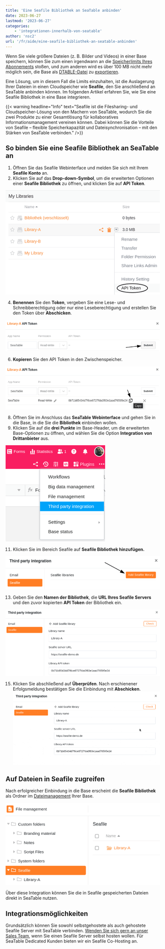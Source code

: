 ```yaml
---
title: 'Eine Seafile Bibliothek an SeaTable anbinden'
date: 2023-06-27
lastmod: '2023-06-27'
categories:
    - 'integrationen-innerhalb-von-seatable'
author: 'nsc2'
url: '/fr/aide/eine-seafile-bibliothek-an-seatable-anbinden'
---
```


Wenn Sie viele größere Dateien (z. B. Bilder und Videos) in einer Base speichern, können Sie zum einen irgendwann an die [Speicherlimits Ihres Abonnements](https://seatable.io/preise/) stoßen, und zum anderen wird es über 100 MB nicht mehr möglich sein, die Base als [DTABLE-Datei](https://seatable.io/docs/import-von-daten/dtable-dateiformat/) zu [exportieren](https://seatable.io/docs/import-von-daten/speichern-einer-base-als-dtable-datei/).

Eine Lösung, um in diesem Fall die Limits einzuhalten, ist die Auslagerung Ihrer Dateien in einen Cloudspeicher wie **Seafile**, den Sie anschließend an SeaTable anbinden können. Im folgenden Artikel erfahren Sie, wie Sie eine Seafile Bibliothek in eine Base integrieren.

{{< warning headline="Info" text="Seafile ist die Filesharing- und Cloudspeicher-Lösung von den Machern von SeaTable, wodurch Sie die zwei Produkte zu einer Gesamtlösung für kollaboratives Informationsmanagement vereinen können. Dabei können Sie die Vorteile von Seafile – flexible Speicherkapazität und Dateisynchronisation – mit den Stärken von SeaTable verbinden." />}}

## So binden Sie eine Seafile Bibliothek an SeaTable an

1. Öffnen Sie das Seafile Webinterface und melden Sie sich mit Ihrem **Seafile Konto** an.
2. Klicken Sie auf das **Drop-down-Symbol**, um die erweiterten Optionen einer **Seafile Bibliothek** zu öffnen, und klicken Sie auf **API Token**.

![Öffnen der Erweiterten Einstellungen einer Bibliothek und Klick auf API Token](images/click-api-token.png)

4. **Benennen** Sie den **Token**, vergeben Sie eine Lese- und Schreibberechtigung oder nur eine Leseberechtigung und erstellen Sie den Token über **Abschicken**.

![Erstellung des API Tokens](images/create-api-token.png)

6. **Kopieren** Sie den API Token in den Zwischenspeicher.

![Kopieren des API-Tokens in den Zwischenspeicher](images/copy-api-token.png)

8. Öffnen Sie im Anschluss das **SeaTable Webinterface** und gehen Sie in die Base, in die Sie die **Bibliothek** einbinden wollen.
9. Klicken Sie auf die **drei Punkte** im Base-Header, um die erweiterten Base-Optionen zu öffnen, und wählen Sie die Option **Integration von Drittanbieter** aus.

![Auswahl der Option Integration von Drittanbieter](images/open-third-party-integration.png)

11. Klicken Sie im Bereich Seafile auf **Seafile Bibliothek hinzufügen.**

![Klick auf Seafile Bibliothek hinzufügen](images/add-seafile-library.png)

13. Geben Sie den **Namen der Bibliothek**, die **URL Ihres Seafile Servers** und den zuvor kopierten **API Token** der Bibliothek ein.

![Einbindung der Seafile Bibliothek](images/add-library-to-base.png)

15. Klicken Sie abschließend auf **Überprüfen**. Nach erschienener Erfolgsmeldung bestätigen Sie die Einbindung mit **Abschicken**.  
    ![Einbindung der Seafile Bibliothek bestätigen und abschließen](images/finish-integration.gif)

## Auf Dateien in Seafile zugreifen

Nach erfolgreicher Einbindung in die Base erscheint die **Seafile Bibliothek** als Ordner im [Dateimanagement](https://seatable.io/docs/dateien-und-bilder/das-dateimanagement-einer-base/) Ihrer Base.

![Eingebundene Seafile Bibliothek im Dateimanagement der Base](images/library-in-file-management.png)

Über diese Integration können Sie die in Seafile gespeicherten Dateien direkt in SeaTable nutzen.

## Integrationsmöglichkeiten

Grundsätzlich können Sie sowohl selbstgehostete als auch gehostete Seafile Server mit SeaTable verbinden. [Wenden Sie sich gern an unser Sales Team](https://seatable.io/kontakt/), wenn Sie einen Seafile Server selbst hosten wollen. Für SeaTable Dedicated Kunden bieten wir ein Seafile Co-Hosting an.

